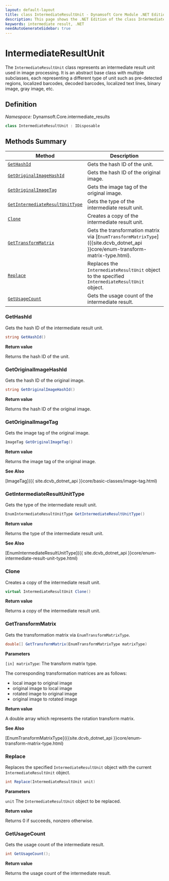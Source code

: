 ```yaml
---
layout: default-layout
title: class IntermediateResultUnit - Dynamsoft Core Module .NET Edition API Reference
description: This page shows the .NET Edition of the class IntermediateResultUnit in Dynamsoft Core Module.
keywords: intermediate result, .NET
needAutoGenerateSidebar: true
---
```


# IntermediateResultUnit

The `IntermediateResultUnit` class represents an intermediate result unit used in image processing. It is an abstract base class with multiple subclasses, each representing a different type of unit such as pre-detected regions, localized barcodes, decoded barcodes, localized text lines, binary image, gray image, etc.

## Definition

*Namespace:* Dynamsoft.Core.intermediate_results


```csharp
class IntermediateResultUnit : IDisposable 
```

## Methods Summary

| Method               | Description |
|----------------------|-------------|
| [`GetHashId`](#gethashid) | Gets the hash ID of the unit.|
| [`GetOriginalImageHashId`](#getoriginalimagehashid) | Gets the hash ID of the original image. |
| [`GetOriginalImageTag`](#getoriginalimagetag) | Gets the image tag of the original image. |
| [`GetIntermediateResultUnitType`](#getintermediateresultunittype) | Gets the type of the intermediate result unit. |
| [`Clone`](#clone) | Creates a copy of the intermediate result unit. |
| [`GetTransformMatrix`](#gettransformmatrix) | Gets the transformation matrix via [`EnumTransformMatrixType`]({{site.dcvb_dotnet_api }}core/enum-transform-matrix-type.html). |
| [`Replace`](#replace) | Replaces the `IntermediateResultUnit` object to the specified `IntermediateResultUnit` object. |
| [`GetUsageCount`](#getusagecount)|Gets the usage count of the intermediate result.|

### GetHashId

Gets the hash ID of the intermediate result unit.

```csharp
string GetHashId()
```

**Return value**

Returns the hash ID of the unit. 

### GetOriginalImageHashId

Gets the hash ID of the original image.

```csharp
string GetOriginalImageHashId()
```

**Return value**

Returns the hash ID of the original image.

### GetOriginalImageTag

Gets the image tag of the original image.

```csharp
ImageTag GetOriginalImageTag()
```

**Return value**

Returns the image tag of the original image.

**See Also**

[ImageTag]({{ site.dcvb_dotnet_api }}core/basic-classes/image-tag.html)

### GetIntermediateResultUnitType

Gets the type of the intermediate result unit.

```csharp
EnumIntermediateResultUnitType GetIntermediateResultUnitType()
```

**Return value**

Returns the type of the intermediate result unit.

**See Also**

[EnumIntermediateResultUnitType]({{ site.dcvb_dotnet_api }}core/enum-intermediate-result-unit-type.html)

### Clone

Creates a copy of the intermediate result unit.

```csharp
virtual IntermediateResultUnit Clone()
```

**Return value**

Returns a copy of the intermediate result unit.

### GetTransformMatrix

Gets the transformation matrix via `EnumTransformMatrixType`.

```csharp
double[] GetTransformMatrix(EnumTransformMatrixType matrixType)
```

**Parameters**

`[in] matrixType`: The transform matrix type.

The corresponding transformation matrices are as follows:

- local image to original image
- original image to local image
- rotated image to original image
- original image to rotated image

**Return value**

A double array which represents the rotation transform matrix.

**See Also**

[EnumTransformMatrixType]({{site.dcvb_dotnet_api }}core/enum-transform-matrix-type.html)

### Replace

Replaces the specified `IntermediateResultUnit` object with the current `IntermediateResultUnit` object.

```csharp
int Replace(IntermediateResultUnit unit)
```

**Parameters**

`unit` The `IntermediateResultUnit` object to be replaced.

**Return value**

Returns 0 if succeeds, nonzero otherwise.

### GetUsageCount

Gets the usage count of the intermediate result.

```csharp
int GetUsageCount();
```

**Return value**

Returns the usage count of the intermediate result.

